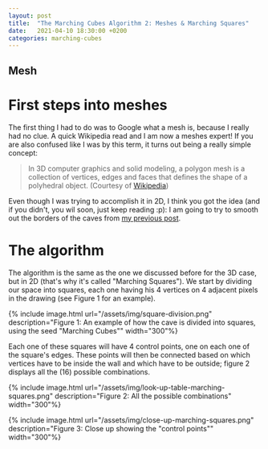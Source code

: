 ```yaml
---
layout: post
title:  "The Marching Cubes Algorithm 2: Meshes & Marching Squares"
date:   2021-04-10 18:30:00 +0200
categories: marching-cubes
---
```


## Mesh

# First steps into meshes
The first thing I had to do was to Google what a mesh is, because I really had no clue. A quick Wikipedia read and I am now a meshes expert! If you are also confused like I was by this term, it turns out being a really simple concept:
> In 3D computer graphics and solid modeling, a polygon mesh is a collection of vertices, edges and faces that defines the shape of a polyhedral object.
> (Courtesy of [Wikipedia](https://en.wikipedia.org/wiki/Polygon_mesh))

Even though I was trying to accomplish it in 2D, I think you got the idea (and if you didn't, you wil soon, just keep reading :p): I am going to try to smooth out the borders of the caves from [my previous post](https://www.herzamos.ch/marching-cubes/2021/04/09/marching-cubes-1.html).

# The algorithm
The algorithm is the same as the one we discussed before for the 3D case, but in 2D (that's why it's called "Marching Squares"). We start by dividing our space into squares, each one having his 4 vertices on 4 adjacent pixels in the drawing (see Figure 1 for an example).

{% include image.html 
    url="/assets/img/square-division.png" 
    description="Figure 1: An example of how the cave is divided into squares, using the seed \"Marching Cubes\"" 
    width="300"%}

Each one of these squares will have 4 control points, one on each one of the square's edges. These points will then be connected based on which vertices have to be inside the wall and which have to be outside; figure 2 displays all the (16) possible combinations.

{% include image.html 
    url="/assets/img/look-up-table-marching-squares.png" 
    description="Figure 2: All the possible combinations" 
    width="300"%}

{% include image.html 
    url="/assets/img/close-up-marching-squares.png" 
    description="Figure 3: Close up showing the \"control points\"" 
    width="300"%}